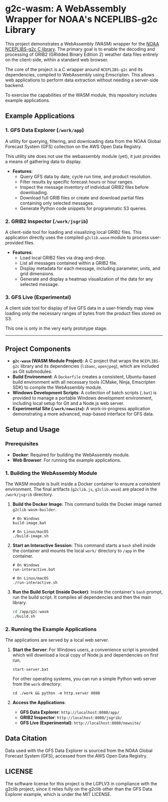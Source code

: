 # g2c-wasm: A WebAssembly Wrapper for NOAA's NCEPLIBS-g2c Library

This project demonstrates a WebAssembly (WASM) wrapper for the [NOAA NCEPLIBS-g2c C library](https://github.com/NOAA-EMC/NCEPLIBS-g2c/tree/develop). The primary goal is to enable the decoding and processing of GRIB2 (GRIdded Binary Edition 2) weather data files entirely on the client-side, within a standard web browser.

The core of the project is a C wrapper around `NCEPLIBS-g2c` and its dependencies, compiled to WebAssembly using Emscripten. This allows web applications to perform data extraction without needing a server-side backend.

To exercise the capabilities of the WASM module, this repository includes example applications.

## Example Applications

### 1. GFS Data Explorer (`/work/app`)

A utility for querying, filtering, and downloading data from the NOAA Global Forecast System (GFS) collection on the AWS Open Data Registry.

This utility site does not use the webassembly module (yet), it just provides a means of gathering data to display.

* **Features**:
    * Query GFS data by date, cycle run time, and product resolution.
    * Filter results by specific forecast hours or hour ranges.
    * Inspect the message inventory of individual GRIB2 files before downloading.
    * Download full GRIB files or create and download partial files containing only selected messages.
    * Generate Python code snippets for programmatic S3 queries.

### 2. GRIB2 Inspector (`/work/jsgrib`)

A client-side tool for loading and visualizing local GRIB2 files. This application directly uses the compiled `g2clib.wasm` module to process user-provided files.

* **Features**:
    * Load local GRIB2 files via drag-and-drop.
    * List all messages contained within a GRIB2 file.
    * Display metadata for each message, including parameter, units, and grid dimensions.
    * Generate and display a heatmap visualization of the data for any selected message.

### 3. GFS Live (Experimental)

A client side tool for display of live GFS data in a user-friendly map view loading only the necessary ranges of bytes from the product files stored on S3.

This one is only in the very early prototype stage.

---

## Project Components

* **`g2c-wasm` (WASM Module Project)**: A C project that wraps the `NCEPLIBS-g2c` library and its dependencies (`libaec`, `openjpeg`), which are included as Git submodules.
* **Build Environment**: A `Dockerfile` creates a consistent, Ubuntu-based build environment with all necessary tools (CMake, Ninja, Emscripten SDK) to compile the WebAssembly module.
* **Windows Development Scripts**: A collection of batch scripts (`.bat`) is provided to manage a portable Windows development environment, including local setup for Git and a Node.js web server.
* **Experimental Site (`/work/newsite`)**: A work-in-progress application demonstrating a more advanced, map-based interface for GFS data.

## Setup and Usage

### Prerequisites
* **Docker**: Required for building the WebAssembly module.
* **Web Browser**: For running the example applications.

### 1. Building the WebAssembly Module

The WASM module is built inside a Docker container to ensure a consistent environment. The final artifacts (`g2clib.js`, `g2clib.wasm`) are placed in the `/work/jsgrib` directory.

1.  **Build the Docker Image**:
    This command builds the Docker image named `g2clib-wasm-builder`.
    ```shell
    # On Windows
    build-image.bat

    # On Linux/macOS
    ./build-image.sh
    ```

2.  **Start an Interactive Session**:
    This command starts a `bash` shell inside the container and mounts the local `work/` directory to `/app` in the container.
    ```shell
    # On Windows
    run-interactive.bat

    # On Linux/macOS
    ./run-interactive.sh
    ```

3.  **Run the Build Script (Inside Docker)**:
    Inside the container's `bash` prompt, run the build script. It compiles all dependencies and then the main library.
    ```bash
    cd /app/g2c-wasm
    ./build.sh
    ```

### 2. Running the Example Applications

The applications are served by a local web server.

1.  **Start the Server**:
    For Windows users, a convenience script is provided which will download a local copy of Node.js and dependencies on first run.
    ```shell
    start-server.bat
    ```
    For other operating systems, you can run a simple Python web server from the `work` directory:
    ```shell
    cd ./work && python -m http.server 8080
    ```

2.  **Access the Applications**:
    * **GFS Data Explorer**: `http://localhost:8080/app/`
    * **GRIB2 Inspector**: `http://localhost:8080/jsgrib/`
    * **GFS Live (Experimental)**: `http://localhost:8080/newsite/`

## Data Citation
Data used with the GFS Data Explorer is sourced from the NOAA Global Forecast System (GFS), accessed from the AWS Open Data Registry.

## LICENSE
The software license for this project is the LGPLV3 in compliance with the g2clib project, since it relies fully on the g2clib other than the GFS Data Explorer example, which is under the MIT LICENSE.
